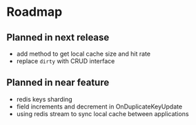 # Roadmap

## Planned in next release

 * add method to get local cache size and hit rate <Badge text="new feature"/>
 * replace `dirty` with CRUD interface <Badge text="new feature"/>

## Planned in near feature

 * redis keys sharding <Badge text="new feature"/>  
 * field increments and decrement in OnDuplicateKeyUpdate <Badge text="new feature"/>
 * using redis stream to sync local cache between applications
